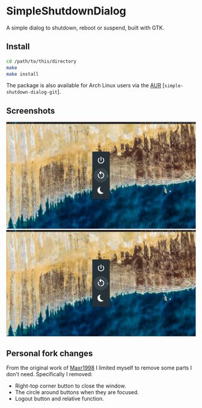 # SimpleShutdownDialog

A simple dialog to shutdown, reboot or suspend, built with GTK.

## Install

```sh
cd /path/to/this/directory
make
make install
```

The package is also available for Arch Linux users via the [AUR](https://aur.archlinux.org/packages/simple-shutdown-dialog-git/) [`simple-shutdown-dialog-git`].

## Screenshots

![Dialog Picture 1][dialog1]
![Dialog Picture 2][dialog1]

## Personal fork changes

From the original work of [Maxr1998][Maxr1998] I limited myself to remove some parts I don't need.
Specifically I removed:

- Right-top corner button to close the window.
- The circle around buttons when they are focused.
- Logout button and relative function.

<!-- web links -->
[Maxr1998]: https://github.com/Maxr1998/SimpleShutdownDialog

<!-- screenshots links -->
[dialog1]: screenshots/shutdown-dialog-1.png
[dialog2]: screenshots/shutdown-dialog-2.png